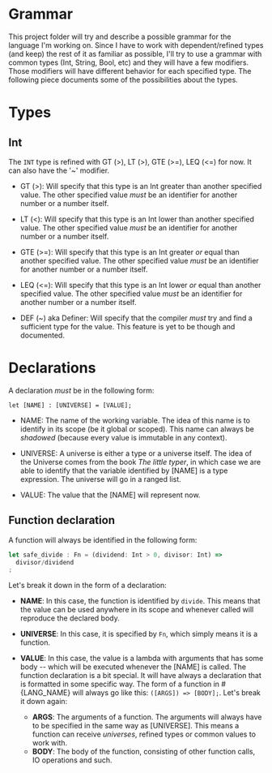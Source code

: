 # Grammar

This project folder will try and describe a possible grammar for the language I'm working on. Since I have to work with dependent/refined types (and keep) the rest of it as familiar as possible, I'll try to use a grammar with common types (Int, String, Bool, etc) and they will have a few modifiers.
Those modifiers will have different behavior for each specified type. The following piece documents some of the possibilities about the types.

# Types

## Int

The ```INT``` type is refined with GT (>), LT (>), GTE (>=), LEQ (<=) for now. It can also have the '~' modifier.

* GT (>): Will specify that this type is an Int greater than another specified value. The other specified value *must* be an identifier for another number or a number itself.

* LT (<): Will specify that this type is an Int lower than another specified value. The other specified value *must* be an identifier for another number or a number itself.

* GTE (>=): Will specify that this type is an Int greater *or* equal than another specified value. The other specified value *must* be an identifier for another number or a number itself.

* LEQ (<=): Will specify that this type is an Int lower *or* equal than another specified value. The other specified value *must* be an identifier for another number or a number itself.

* DEF (~) aka Definer: Will specify that the compiler *must* try and find a sufficient type for the value. This feature is yet to be though and documented.

# Declarations

A declaration *must* be in the following form:

```let [NAME] : [UNIVERSE] = [VALUE];```

* NAME: The name of the working variable. The idea of this name is to identify in its scope (be it global or scoped). This name can always be *shadowed* (because every value is immutable in any context).

* UNIVERSE: A universe is either a type or a universe itself. The idea of the Universe comes from the book *The little typer*, in which case we are able to identify that the variable identified by [NAME] is a type expression. The universe will go in a ranged list.

* VALUE: The value that the [NAME] will represent now.

## Function declaration

A function will always be identified in the following form:

```javascript
let safe_divide : Fn = (dividend: Int > 0, divisor: Int) =>
  divisor/dividend
;
```

Let's break it down in the form of a declaration:

* __NAME__: In this case, the function is identified by ```divide```. This means that the value can be used anywhere in its scope and whenever called will reproduce the declared body.

* __UNIVERSE__: In this case, it is specified by ```Fn```, which simply means it is a function.

* __VALUE__: In this case, the value is a lambda with arguments that has some body -- which will be executed whenever the [NAME] is called. The function declaration is a bit special. It will have always a declaration that is formatted in some specific way. The form of a function in #{LANG_NAME} will always go like this: ```([ARGS]) => [BODY];```. Let's break it down again:
  * __ARGS__: The arguments of a function. The arguments will always have to be specified in the same way as [UNIVERSE]. This means a function can receive *universes*, refined types or common values to work with. 
  * __BODY__: The body of the function, consisting of other function calls, IO operations and such.
    
